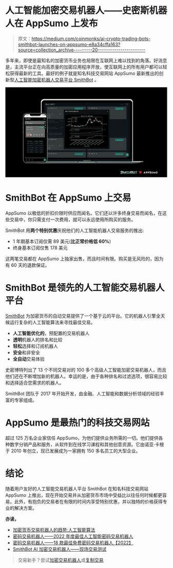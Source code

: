 # 人工智能加密交易机器人——史密斯机器人在 AppSumo 上发布

> 原文：<https://medium.com/coinmonks/ai-crypto-trading-bots-smithbot-launches-on-appsumo-e8a34cffa163?source=collection_archive---------20----------------------->

多年来，即使是最知名的加密货币业务也局限在互联网上难以找到的角落。好消息是，主流平台正在向高质量的加密应用程序开放，使互联网上的所有用户都可以轻松获得最新的工具。最好的例子就是知名科技交易网站 AppSumo 最新推出的创新型[人工智能加密机器人交易平台 SmithBot](/coinmonks/appsumo.8odi.net/jWYrQP) 。

![](img/c2f67291f3baa305ef0ff38c2cabb289.png)

# SmithBot 在 AppSumo 上交易

AppSumo 以极低的折扣价限时供应而闻名。它们还以许多终身交易而闻名，在这些交易中，你只需支付一次费用，就可以永远使用所购买的服务。

SmithBot 用**两个特别优惠**庆祝他们的人工智能机器人交易服务的推出:

*   1 年期基本订阅仅需 89 美元(**比正常价格低 60%**)
*   终身基本订阅仅售 178 美元

这两笔交易都在 AppSumo 上独家出售，而且时间有限。购买是无风险的，因为有 60 天的退款保证。

# SmithBot 是领先的人工智能交易机器人平台

[SmithBot](https://smithbot.com/) 为加密货币的自动交易提供了一个基于云的平台。它的机器人引擎全天候运行复杂的人工智能算法来寻找最佳交易。

*   **人工智能优化的**，预配置的交易机器人
*   **透明**机器人的排名和比较
*   **轻松**选择和订阅机器人
*   **安全**和非安全
*   **全自动**交易体验

史密博特列出了 13 个不同交易对的 100 多个高级人工智能加密交易机器人，而且他们还在不断增加新的机器人。幸运的是，由于各种排名和过滤选项，很容易比较和选择适合您需求的机器人。

SmithBot 团队于 2017 年开始开发，由金融、人工智能和数据分析领域的经验丰富的专家组成。

# AppSumo 是最热门的科技交易网站

超过 125 万名企业家信任 AppSumo，为他们提供业务所需的一切。他们提供各种数字分销产品和服务，从软件到在线学习课程和其他创意资源。它由诺亚·卡根于 2010 年创立，现已发展成为一家拥有 150 多名员工的大型企业。

# 结论

随着用户友好的人工智能交易机器人平台 SmithBot 在知名科技交易网站 AppSumo 上推出，现在开始交易并从加密货币市场中受益比以往任何时候都更容易。此外，有抱负的交易者在有限的时间内享受特别优惠，并以独特的价格获得专业的解决方案。

**亦读，**

*   [加密货币交易机器人的趋势:人工智能算法](/coinmonks/trends-in-cryptocurrency-trading-bots-ai-algorithms-38c4b24edcd9)
*   [密码交易机器人——2022 年度最佳人工智能密码交易机器人](/coinmonks/crypto-trading-bot-best-ai-crypto-trading-bots-2022-97328dc1d2cd)
*   [密码交易机器人——18 款最佳免费密码交易机器人【2022】](/coinmonks/crypto-trading-bot-c2ffce8acb2a)
*   [SmithBot AI 加密交易机器人——现场交易测试](https://blog.coincodecap.com/smithbot-ai-crypto-trading-bots)

> 交易新手？尝试[加密交易机器人](/coinmonks/crypto-trading-bot-c2ffce8acb2a)或[复制交易](/coinmonks/top-10-crypto-copy-trading-platforms-for-beginners-d0c37c7d698c)